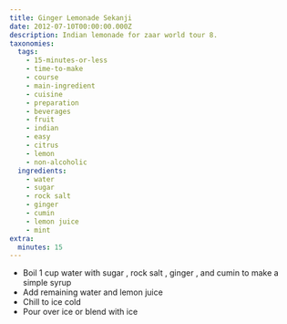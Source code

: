```yaml
---
title: Ginger Lemonade Sekanji
date: 2012-07-10T00:00:00.000Z
description: Indian lemonade for zaar world tour 8.
taxonomies:
  tags:
    - 15-minutes-or-less
    - time-to-make
    - course
    - main-ingredient
    - cuisine
    - preparation
    - beverages
    - fruit
    - indian
    - easy
    - citrus
    - lemon
    - non-alcoholic
  ingredients:
    - water
    - sugar
    - rock salt
    - ginger
    - cumin
    - lemon juice
    - mint
extra:
  minutes: 15
---
```

 - Boil 1 cup water with sugar , rock salt , ginger , and cumin to make a simple syrup
 - Add remaining water and lemon juice
 - Chill to ice cold
 - Pour over ice or blend with ice
